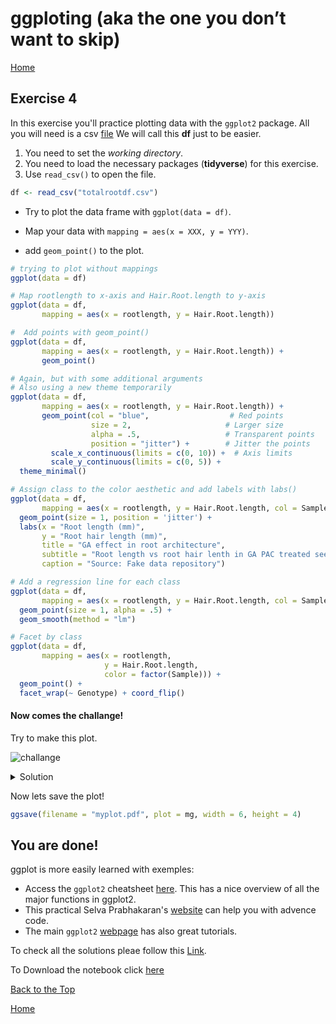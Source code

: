 #  ggploting (aka the one you don’t want to skip)

[Home](https://alexpmagalhaes.github.io/SFB924-R-course/index)

## Exercise 4
In this exercise you'll practice plotting data with the `ggplot2` package.
All you will need is a csv [file](https://alexpmagalhaes.github.io/SFB924-R-course/Materials/Datasets/Exercise4/totalrootdf.csv)
We will call this **df** just to be easier.


1. You need to set the _working directory_.
2. You need to load the necessary packages (**tidyverse**) for this exercise.
3. Use `read_csv()` to open the file.

```r
df <- read_csv("totalrootdf.csv")

```

* Try to plot the data frame with `ggplot(data = df)`.

* Map your data with `mapping = aes(x = XXX, y = YYY)`.

* add `geom_point()` to the plot.


```r
# trying to plot without mappings
ggplot(data = df)
```

```r
# Map rootlength to x-axis and Hair.Root.length to y-axis
ggplot(data = df,
       mapping = aes(x = rootlength, y = Hair.Root.length))
```

```r
#  Add points with geom_point()
ggplot(data = df,
       mapping = aes(x = rootlength, y = Hair.Root.length)) +
       geom_point()
```

```r
# Again, but with some additional arguments
# Also using a new theme temporarily
ggplot(data = df,
       mapping = aes(x = rootlength, y = Hair.Root.length)) +
       geom_point(col = "blue",                  # Red points
                  size = 2,                     # Larger size
                  alpha = .5,                   # Transparent points
                  position = "jitter") +        # Jitter the points
         scale_x_continuous(limits = c(0, 10)) +  # Axis limits
         scale_y_continuous(limits = c(0, 5)) +
  theme_minimal()
```

```r
# Assign class to the color aesthetic and add labels with labs()
ggplot(data = df,
       mapping = aes(x = rootlength, y = Hair.Root.length, col = Sample)) +  # Change color based on class column
  geom_point(size = 1, position = 'jitter') +
  labs(x = "Root length (mm)",
       y = "Root hair length (mm)",
       title = "GA effect in root architecture",
       subtitle = "Root length vs root hair lenth in GA PAC treated seedling",
       caption = "Source: Fake data repository")
```

```r
# Add a regression line for each class
ggplot(data = df,
       mapping = aes(x = rootlength, y = Hair.Root.length, col = Sample)) +
  geom_point(size = 1, alpha = .5) +
  geom_smooth(method = "lm")

```

```r
# Facet by class
ggplot(data = df,
       mapping = aes(x = rootlength,
                     y = Hair.Root.length,
                     color = factor(Sample))) +
  geom_point() +
  facet_wrap(~ Genotype) + coord_flip()
```

#### Now comes the challange!

Try to make this plot.

![challange](https://alexpmagalhaes.github.io/SFB924-R-course/jpegs/00001d.png)


<details><summary>Solution</summary>
<p>

  ```{r}
g <- ggplot(df, aes(x = Sample, y = rootlength, colour = Treatment)) +
  geom_boxplot(notch = FALSE) +
  geom_jitter(size = 0.5, alpha = 0.05, width = 0.25, colour = 'black') +
  labs(x = 'Samples', y = 'Root length (mm)') +
  ggtitle('Effect of GA in root lenth')+
  labs(colour = 'Treatment')+
  scale_colour_brewer(palette = 'Set2') +
  theme_bw() +
  theme(
    axis.text.x = element_text(angle = 45, hjust = 1),
    legend.position = 'top',
    panel.grid.major = element_blank(),
    panel.grid.minor = element_blank()
  )

g1 <- ggplot(df, aes(x = Sample, y = Hair.Root.length, colour = Treatment)) +
  geom_violin() +
  geom_jitter(size = 0.5, alpha = 0.05, width = 0.25, colour = 'black') +
  labs(x = 'Samples', y = 'Root length (mm)') +
  ggtitle('Effect of GA in Hair root lenth')+
  labs(colour = 'Treatment')+
  scale_colour_brewer(palette = 'Set2') +
  stat_summary(fun.y = "mean", geom = "point", col = "black", size = 3) +
  theme_bw() +
  theme(
    axis.text.x = element_text(angle = 45, hjust = 1),
    legend.position = 'top',
    panel.grid.major = element_blank(),
    panel.grid.minor = element_blank()
  )

install.packages("cowplot")
library("cowplot")


mg <- plot_grid(g, g1,labels = c('A', 'B'), label_size = 12)
mg

```
</p>
</details>

Now lets save the plot!

```r
ggsave(filename = "myplot.pdf", plot = mg, width = 6, height = 4)
```
## You are done!


ggplot is more easily learned with exemples:

* Access the `ggplot2` cheatsheet [here](https://www.rstudio.com/wp-content/uploads/2015/03/ggplot2-cheatsheet.pdf). This has a nice overview of all the major functions in ggplot2.
* This practical Selva Prabhakaran's [website](http://r-statistics.co/Top50-Ggplot2-Visualizations-MasterList-R-Code.html) can help you with advence code.
* The main `ggplot2` [webpage](http://ggplot2.tidyverse.org/) has also great tutorials.

To check all the solutions pleae follow this [Link](http://rpubs.com/alexpmagalhaes/Exercise4).

To Download the notebook click [here](https://alexpmagalhaes.github.io/SFB924-R-course/Materials/Scripts/Exercise4.Rmd)

[Back to the Top](#tiding-up-r)

[Home](https://alexpmagalhaes.github.io/SFB924-R-course/index)
